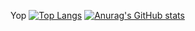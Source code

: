 Yop
[![Top Langs](https://github-readme-stats.vercel.app/api/top-langs/?username=NickyHariniaina&langs_count=4&layout=donut)](https://github.com/anuraghazra/github-readme-stats)
[![Anurag's GitHub stats](https://github-readme-stats.vercel.app/api?username=NickyHariniaina)](https://github.com/anuraghazra/github-readme-stats)
